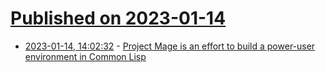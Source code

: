 # [Published on 2023-01-14](index.md)

* [2023-01-14, 14:02:32](https://news.ycombinator.com/item?id=34380373) - [Project Mage is an effort to build a power-user environment in Common Lisp](https://project-mage.org)
